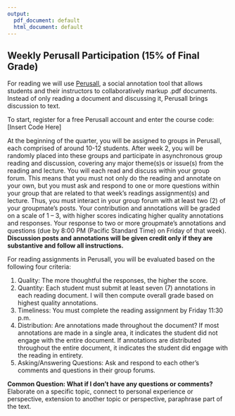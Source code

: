 ```yaml
---
output:
  pdf_document: default
  html_document: default
---
```




## Weekly Perusall Participation (15% of Final Grade)

For reading we will use [Perusall](https://support.perusall.com/hc/en-us), a social annotation tool that allows students and their instructors to collaboratively markup .pdf documents. Instead of only reading a document and discussing it, Perusall brings discussion to text. 

To start, register for a free Perusall account and enter the course code: [Insert Code Here]

At the beginning of the quarter, you will be assigned to groups in Perusall, each comprised of around 10-12 students. After week 2, you will be randomly placed into these groups and participate in asynchronous group reading and discussion, covering any major theme(s)s or issue(s) from the reading and lecture. You will each read and discuss within your group forum. This means that you must not only do the reading and annotate on your own, but you must ask and respond to one or more questions within your group that are related to that week’s readings assignment(s) and lecture. Thus, you must interact in your group forum with at least two (2) of your groupmate’s posts. Your contribution and annotations will be graded on a scale of 1 – 3, with higher scores indicating higher quality annotations and responses. Your response to two or more groupmate’s annotations and questions (due by 8:00 PM (Pacific Standard Time) on Friday of that week). **Discussion posts and annotations will be given credit only if they are substantive and follow all instructions.**

For reading assignments in Perusall, you will be evaluated based on the following four criteria: 

1. Quality: The more thoughtful the responses, the higher the score. 
2. Quantity: Each student must submit at least seven (7) annotations in each reading document. I will then compute overall grade based on highest quality annotations. 
3. Timeliness: You must complete the reading assignment by Friday 11:30 p.m.
4. Distribution: Are annotations made throughout the document? If most annotations are made in a single area, it indicates the student did not engage with the entire document. If annotations are distributed throughout the entire document, it indicates the student did engage with the reading in entirety. 
5. Asking/Answering Questions: Ask and respond to each other’s comments and questions in their group forums. 

**Common Question: What if I don’t have any questions or comments?** Elaborate on a specific topic, connect to personal experience or perspective, extension to another topic or perspective, paraphrase part of the text.




